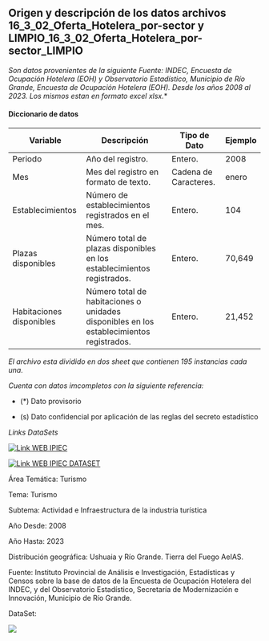 ## Origen y descripción de los datos archivos 16_3_02_Oferta_Hotelera_por-sector y LIMPIO_16_3_02_Oferta_Hotelera_por-sector_LIMPIO

*Son datos provenientes de la siguiente Fuente: INDEC, Encuesta de Ocupación Hotelera (EOH) y Observatorio Estadístico, Municipio de Río Grande, Encuesta de Ocupación Hotelera (EOH).
Desde los años 2008 al 2023. Los mismos estan en formato excel xlsx.**

#### Diccionario de datos
| Variable | Descripción | Tipo de Dato | Ejemplo |
| ------------ | ------------ | ------------ | ------------ |
| Periodo | Año del registro. | Entero. | 2008 |
| Mes | Mes del registro en formato de texto. | Cadena de Caracteres.  | enero |
| Establecimientos | Número de establecimientos registrados en el mes. | Entero. | 104 |
| Plazas disponibles | Número total de plazas disponibles en los establecimientos registrados. | Entero. | 70,649 |
| Habitaciones disponibles | Número total de habitaciones o unidades disponibles en los establecimientos registrados. | Entero. | 21,452 |

*El archivo esta dividido en dos sheet que contienen 195 instancias cada una.*

*Cuenta con datos imcompletos con la siguiente referencia:*

- (*) Dato provisorio

- (s) Dato confidencial por aplicación de las reglas del secreto estadístico

*Links DataSets*

<p align="left">
    <a href="https://ipiec.tierradelfuego.gob.ar">
    <img src="https://img.shields.io/badge/Link_WEB_IPIEC-FFA500?style=for-the-badge&logo=Google-chrome&logoColor=white" alt="Link WEB IPIEC" />
  </a>
</p>

<p align="left">
    <a href="https://ipiec.tierradelfuego.gob.ar/estadisticas-economicas-2/">
    <img src="https://img.shields.io/badge/Link_WEB_IPIEC_DATASET-4285F4?style=for-the-badge&logo=Google-chrome&logoColor=white" alt="Link WEB IPIEC DATASET" />
  </a>
</p>


Área Temática: Turismo

Tema: Turismo

Subtema: Actividad e Infraestructura de la industria turística

Año Desde: 2008

Año Hasta: 2023

Distribución geográfica: Ushuaia y Río Grande. Tierra del Fuego AeIAS.

Fuente: Instituto Provincial de Análisis e Investigación, Estadísticas y Censos sobre la base de datos de la Encuesta de
Ocupación Hotelera del INDEC, y del Observatorio Estadístico, Secretaría de Modernización e Innovación, Municipio
de Río Grande.

DataSet:

<p align="left">
    <a href="https://github.com/edfedo/Plazas_Disponibles_Hotelero/tree/main/data/external">
    <img src="https://img.shields.io/badge/Link_Excel_CSV_DataSets-217346?style=for-the-badge&logo=github&logoColor=white" />
  </a>
</p>

